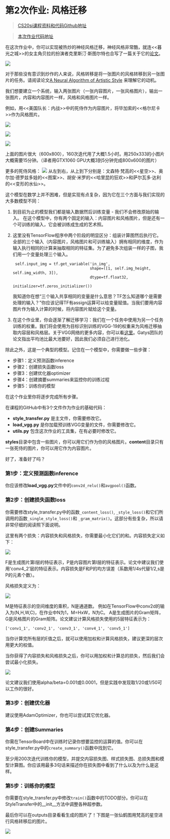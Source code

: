 # 第2次作业: 风格迁移

> [CS20si课程资料和代码Github地址](https://github.com/cnscott/Stanford-CS20si)

> [本次作业代码地址](https://github.com/cnscott/Stanford-CS20si/tree/master/assignments)

在这次作业中，你可以实现被热炒的神经风格迁移，神经风格非常酷，就连<<暮光之城>>的女主角贝拉的扮演者克里斯汀·斯图尔特也合写了一篇关于它的[论文](https://arxiv.org/pdf/1701.04928v1.pdf)。

![](http://images.cnblogs.com/cnblogs_com/tech0ne/1247403/o_StyleTransfer-Swim.jpg)

对于那些没有意识到炒作的人来说，风格转移是将一张图片的风格转移到另一张图片的任务。请阅读论文[A Neural Algorithm of Artistic Style](https://arxiv.org/abs/1508.06576) 来理解它的动机。

我们想要建立一个系统，输入两张图片（一张内容图片，一张风格图片），输出一张图片，内容和内容图片一样，风格和风格图片一样。

例如，用<<美国队长：内战>>中的死侍作为内容图片，将毕加索的<<格尔尼卡>>作为风格图片。

![](http://images.cnblogs.com/cnblogs_com/tech0ne/1247403/o_Deadpool.png)

![](http://images.cnblogs.com/cnblogs_com/tech0ne/1247403/o_Guernica.png)

![](http://images.cnblogs.com/cnblogs_com/tech0ne/1247403/o_Deadpool-Guernica.png)

上面的图片很大（600x800），160次迭代用了大概1.5小时。用250x333的小图片大概需要15分钟。（译者用GTX1060 GPU大概3到5分钟完成800x600的图片）

更多的死侍风格：
![](http://images.cnblogs.com/cnblogs_com/tech0ne/1247403/o_Deadpool-Styles.jpg)
从左到右，从上到下分别是：文森特·梵高的<<星空>>、奥尔加·德罗兹多娃的<<图案>>、胡安·米罗的<<哈里昆的狂欢>>和萨尔瓦多·达利的<<变形的水仙>>。

这个模型在数学上并不困难，但是实现有点复杂，因为它在三个方面与我们实现的大多数模型不同：

1. 到目前为止的模型我们都是输入数据然后训练变量 - 我们不会修改原始的输入。 在这个模型中，你有两个固定的输入：内容图片和风格图片，但是还有一个可训练的输入，它会被训练成生成的艺术照。
2. 这里没有TensorFlow程序中两个阶段的明显区分：组装计算图然后执行它。全部的三个输入（内容图片，风格图片和可训练输入）拥有相同的维度，作为输入执行相同的计算来抽取相同的特征集。为了避免多次组装一样的子图，我们用一个变量处理三个输入。

		self.input_img = tf.get_variable('in_img', 
		                                 shape=([1, self.img_height, self.img_width, 3]),
		                                 dtype=tf.float32,
		                                 initializer=tf.zeros_initializer())

	我知道你在想“三个输入共享相同的变量是什么意思？TF怎么知道哪个是需要处理的输入？”你应该记得TF有assign运算可以给变量赋值。当我们要用内容图片作为输入计算的时候，将内容图片赋给这个变量。
3. 在这个作业里，你会逐渐了解迁移学习：我们在一个任务中使用为另一个任务训练的权重。我们将会使用为目标识别训练的VGG-19的权重来为风格迁移抽取内容层和风格层。关于VGG网络的更多内容，你可以看[这里](http://www.robots.ox.ac.uk/~vgg/research/very_deep/)。Gatys团队的论文指出平均池比最大池要好，因此我们必须自己进行池化。

除此之外，这是一个典型的模型。记住在一个模型中，你需要做一些步骤：

- 步骤1：定义预测函数inference
- 步骤2：创建损失函数loss
- 步骤3：创建优化器optimizer
- 步骤4：创建摘要summaries来监控你的训练过程
- 步骤5：训练你的模型

在这个作业里你将逐步完成所有步骤。

在课程的GitHub中有3个文件作为作业的基础代码：

- **style_transfer.py** 是主文件，你需要修改它。
- **load_vgg.py** 是你加载预训练VGG变量的文件，你需要修改它。
- **utils.py** 包含这次作业的工具集，在有必要时修改它。

**styles**目录中包含一些图片，你可以用它们作为你的风格图片。**content**目录只有一张死侍的图片，你可以用它作为内容图片。

好了，准备好了吗？

### 第1步：定义预测函数inference
你应该修改**load_vgg.py**文件中的`conv2d_relu()`和`avgpool()`函数。

### 第2步：创建损失函数loss
你需要修改style_transfer.py中的函数`_content_loss()`, `_style_loss()`和它们所调用的函数`_single_style_loss()`和 `_gram_matrix()`。这部分有些复杂，所以请非常仔细的阅读照下面说明。

这里有两个损失：内容损失和风格损失，你需要最小化它们的和。内容损失定义如下：

![](http://images.cnblogs.com/cnblogs_com/tech0ne/1247403/o_Content-Loss.jpg)

F是生成图片第I层的特征表示，P是内容图片第I层的特征表示。论文中建议我们使用‘conv4_2’层的特征表示。内容损失是F和P的均方误差（系数用1/4s代替1/2,s是P的元素个数）。

风格损失定义为：

![](http://images.cnblogs.com/cnblogs_com/tech0ne/1247403/o_Style-Loss.jpg)

M是特征表示的空间维度的乘积，N是通道数。 例如在TensorFlow中conv2d的输入为(N,H,W,C)，在作业中N为1，M=HxW，N为C。 A是生成图片的Gram矩阵，G是风格图片的Gram矩阵。论文建议计算风格损失使用的5层特征表示为：

    ['conv1_1', 'conv2_1', 'conv3_1', 'conv4_1', 'conv5_1']

当你计算完所有层的E值之后，就可以使用加权和计算风格损失，建议更深的层次用更大的权值。

当你获得了内容损失和风格损失之后，你可以用加权和计算总的损失，然后我们会尝试最小化损失。

![](http://images.cnblogs.com/cnblogs_com/tech0ne/1247403/o_Total-Loss.png)

论文建议我们使用alpha/beta=0.001或0.0001，但是实践中发现取1/20或1/50可以工作的很好。

### 第3步：创建优化器
建议使用AdamOptimizer，你也可以尝试其它优化器。

### 第4步：创建Summaries
你需在TensorBoard中在训练时记录你想要监控的运算的值。你可以在style_transfer.py中的`create_summary()`函数中找到它。

至少用200次迭代训练你的模型，并提交内容损失图、样式损失图、总损失图和模型计算图。你应该用最多3句话来描述你在损失图中看到了什么以及为什么是这样。

### 第5步：训练你的模型
你需要在style_transfer.py中修改`train()`函数中的TODO部分。你可以在StyleTransfer中的__init__方法中调整各种超参数。

最后你可以在outputs目录看看生成的图片了！下图是一张仙鹤图用梵高的星空进行风格转移后的图片。

![](http://images.cnblogs.com/cnblogs_com/tech0ne/1247403/o_299.png)